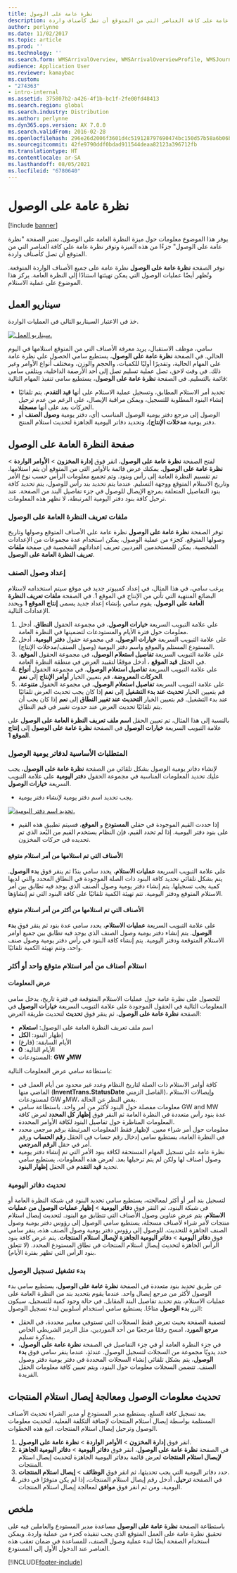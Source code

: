 ```yaml
---
title: نظرة عامة على الوصول
description: يوفر هذا الموضوع معلومات حول ميزة النظرة العامة على الوصول. تعتبر الصفحة "نظرة عامة على الوصول" جزءًا من هذه الميزة وتوفر نظرة عامة على كافة العناصر التي من المتوقع أن تصل كأصناف واردة.
author: perlynne
ms.date: 11/02/2017
ms.topic: article
ms.prod: ''
ms.technology: ''
ms.search.form: WMSArrivalOverview, WMSArrivalOverviewProfile, WMSJournalTable
audience: Application User
ms.reviewer: kamaybac
ms.custom:
- "274363"
- intro-internal
ms.assetid: 375807b2-a426-4f1b-bc1f-2fe00fd48413
ms.search.region: global
ms.search.industry: Distribution
ms.author: perlynne
ms.dyn365.ops.version: AX 7.0.0
ms.search.validFrom: 2016-02-28
ms.openlocfilehash: 296e26d2006f3601d4c519128797690474bc150d57b58a6b06b1372ea311eb04
ms.sourcegitcommit: 42fe9790ddf0bdad911544deaa82123a396712fb
ms.translationtype: HT
ms.contentlocale: ar-SA
ms.lasthandoff: 08/05/2021
ms.locfileid: "6780640"
---
```

# <a name="arrival-overview"></a>نظرة عامة على الوصول

[!include [banner](../includes/banner.md)]

يوفر هذا الموضوع معلومات حول ميزة النظرة العامة على الوصول. تعتبر الصفحة "نظرة عامة على الوصول" جزءًا من هذه الميزة وتوفر نظرة عامة على كافة العناصر التي من المتوقع أن تصل كأصناف واردة.

توفر الصفحة **نظرة عامة على الوصول** نظرة عامة على جميع الأصناف الواردة المتوقعة. وتُظهر أيضًا عمليات الوصول التي يمكن تهيئتها استنادًا إلى النظرة العامة. يركز هذا الموضوع على عملية الاستلام.

## <a name="business-scenario"></a>سيناريو العمل
خذ في الاعتبار السيناريو التالي في العمليات الواردة.

[![سيناريو العمل.](./media/arrival-overview-scenario.png)](./media/arrival-overview-scenario.png)

سامي، موظف الاستقبال، يريد معرفة الأصناف التي من المتوقع استلامها في اليوم الحالي. في الصفحة **نظرة عامة على الوصول**، يستطيع سامي الحصول على نظرة عامة على المهام الحالية، وتقديرًا أوليًا للكميات، والحجم والوزن، ومختلف أنواع الأوامر وغير ذلك. في وقت لاحق، تصل عملية تسليم تصل إلى أحد الأرصفة الداخلية، ويتلقى سامي قائمة بالتسليم. في الصفحة **نظرة عامة على الوصول**، يستطيع سامي تنفيذ المهام التالية:

-   تحديد أمر الاستلام المطابق، وتسجيل عملية الاستلام على أنها **قيد التقدم**. يتم تلقائيًا إنشاء البنود المطلوبة للتسجيل، ويمكن مراقبة الإيصال، على الرغم من عدم ترحيل الحركات بعد على أنها **مسجلة**.
-   الوصول إلى مرجع دفتر يومية الوصول المناسب (أي، دفتر يومية **وصول الصنف** أو دفتر يومية **مدخلات الإنتاج**)، وتحديد دفاتر اليومية الجاهزة لتحديث استلام المنتج.

## <a name="arrival-overview-page"></a>صفحة النظرة العامة على الوصول
لفتح الصفحة **نظرة عامة على الوصول**، انقر فوق **إدارة المخزون** &gt; **الأوامر الواردة** &gt; **نظرة عامة على الوصول**. يمكنك عرض قائمة بالأوامر التي من المتوقع أن يتم استلامها. تم تقسيم النظرة العامة إلى رأس وبنود. وتم تجميع معلومات الرأس حسب نوع الأمر وتاريخ الاستلام المتوقع ووجهة التسليم. عندما يتم تحديد بند رأس للوصول، يتم تحديد كافة بنود التفاصيل المتعلقة بمرجع الإيصال للوصول في جزء تفاصيل البند من الصفحة. عند ترحيل كافة بنود دفتر اليومية المرتبطة، لا تظهر هذه المعلومات.

### <a name="arrival-overview-profiles"></a>ملفات تعريف النظرة العامة على الوصول

توفر الصفحة **نظرة عامة على الوصول** نظرة عامة على الأصناف المتوقع وصولها وتاريخ وصولها المتوقع. كجزء من عملية الوصول، يمكن استخدام عدة مجموعات من الإعدادات الشخصية. يمكن للمستخدمين الفرديين تعريف إعداداتهم الشخصية في صفحة **ملفات تعريف النظرة العامة على الوصول**.

### <a name="set-up-item-arrival"></a>إعداد وصول الصنف

يرغب سامي، في هذا المثال، في إعداد كمبيوتر جديد في موقع سيتم استخدامه لاستلام البضائع المنتهية التي تأتي من الإنتاج في الموقع 1. في الصفحة **ملفات تعريف النظرة العامة على الوصول**، يقوم سامي بإنشاء إعداد جديد يسمى **إنتاج الموقع 1** ويحدد الإعدادات التالية.

1.  على علامة التبويب السريعة **خيارات الوصول**، في مجموعة الحقول **النطاق**، أدخل معلومات حول فترة الأيام والمستودعات لتضمينها في النظرة العامة.
2.  على علامة التبويب السريعة **خيارات الوصول**، في مجموعة حقول **دفتر اليومية**، أدخل المستودع المستلم والموقع واسم دفتر اليومية (وصول الصنف/مدخلات الإنتاج).
3.  على علامة التبويب السريعة **تفاصيل استعلام الوصول**، في مجموعة الحقول **الموقع**، في الحقل **قيد الموقع** ، أدخل موقعًا لتقييد العرض في منطقة النظرة العامة.
4.  على علامة التبويب السريعة **تفاصيل استعلام الوصول**، في مجموعة الحقول **أنواع الحركات المعروضة**، قم بتعيين الخيار **أوامر الإنتاج** إلى **نعم**.
5.  على علامة التبويب السريعة **تفاصيل استعلام الوصول**، في مجموعة الحقول **متنوعة**، قم بتعيين الخيار **تحديث عند بدء التشغيل** إلى **نعم** إذا كان يجب تحديث العرض تلقائيًا عند بدء التشغيل. قم بتعيين الخيار **التحديث عند تغيير النطاق** إلى **نعم** إذا كان يجب أن يتم تلقائيًا تحديث العرض عند حدوث تغيير في قيم النطاق‏‎.

بالنسبة إلى هذا المثال، تم تعيين الحقل **اسم ملف تعريف النظرة العامة على الوصول** على علامة التبويب السريعة **خيارات الوصول** في الصفحة **نظرة عامة على الوصول** إلى **إنتاج الموقع 1**.

### <a name="prerequisites-for-arrival-journals"></a>المتطلبات الأساسية لدفاتر يومية الوصول

لإنشاء دفاتر يومية الوصول بشكل تلقائي من الصفحة **نظرة عامة على الوصول**، يجب عليك تحديد المعلومات المناسبة في مجموعة الحقول **دفتر اليومية** على علامة التبويب السريعة **خيارات الوصول**.

-   يجب تحديد اسم دفتر يومية لإنشاء دفتر يومية.

[![تحديد اسم دفتر اليومية.](./media/arrival-overview-journal.png)](./media/arrival-overview-journal.png)

-   إذا حددت القيم الموجودة في حقلي **المستودع** و **الموقع**، فسيتم تطبيق هذه القيم على بنود دفتر اليومية. إذا لم تحدد القيم، فإن النظام يستخدم القيم من البُعد الذي تم تحديده في حركات المخزون.

#### <a name="items-that-are-received-from-one-expected-receipt-order"></a>الأصناف التي تم استلامها من أمر استلام متوقع

على علامة التبويب السريعة **عمليات الاستلام**، يحدد سامي بندًا ثم ينقر فوق **بدء الوصول**. يتم بشكل تلقائي تحديد كافة البنود ذات الصلة الموجودة في النطاق المحدد والتي لديها كمية يجب تسجيلها. يتم إنشاء دفتر يومية وصول الصنف الذي يوجد فيه تطابق بين أمر الاستلام المتوقع ودفتر اليومية. تتم تهيئة الكمية تلقائيًا على كافة البنود التي تم إنشاؤها.

#### <a name="items-that-are-received-from-more-than-one-expected-receipt-order"></a>الأصناف التي تم استلامها من أكثر من أمر استلام متوقع

على علامة التبويب السريعة **عمليات الاستلام**، يحدد سامي عدة بنود ثم ينقر فوق **بدء الوصول**. يتم إنشاء دفتر يومية وصول الصنف الذي يوجد فيه تطابق بين جميع أوامر الاستلام المتوقعة ودفتر اليومية. يتم إنشاء كافة البنود في رأس دفتر يومية وصول صنف واحد، وتتم تهيئة الكمية تلقائيًا.

### <a name="receive-items-from-one-or-more-expected-receipt-orders"></a>استلام أصناف من أمر استلام متوقع واحد أو أكثر

#### <a name="view-information"></a>عرض المعلومات

للحصول على نظرة عامة حول عمليات الاستلام المتوقعة في فترة تاريخ، يدخل سامي المعلومات التالية في الحقول الموجودة على علامة التبويب السريعة **خيارات الوصول**  في الصفحة **نظرة عامة على الوصول**، ثم ينقر فوق **تحديث** لتحديث طريقة العرض:

-   اسم ملف تعريف النظرة العامة على الوصول: **استعلام**
-   إظهار البنود: **الكل**
-   الأيام السابقة: (فارغ)
-   الأيام التالية: **0**
-   المستودعات: **GW وMW**

باستطاعة سامي عرض المعلومات التالية:

-   كافة أوامر الاستلام ذات الصلة لتاريخ النظام وعدد غير محدود من أيام العمل في الماضي منها (**InventTrans.StatusDate** الفاصل الزمني)، وإيصالات الاستلام لمستودعات GW وMW، بغض النظر عن الحالة.
-   معلومات مفصلة حول البنود لأكثر من أمر واحد. باستطاعة سامي GW and MW عدة بنود رأس متعددة في النظرة العامة ثم النقر فوق **إظهار كل المحدد** لعرض كافة المعلومات المناظرة حول تفاصيل البنود لكافة الأوامر المحددة.
-   معلومات حول أمر شراء معين. لإظهار فقط المعلومات المرتبطة برقم مرجعي محدد في النظرة العامة، يستطيع سامي إدخال رقم حساب في الحقل **رقم الحساب** ورقم أمر في حقل **الرقم المرجعي**.
-   نظرة عامة على تسجيل المهام المستحقة لكافة بنود الأمر التي تم إنشاء دفتر يومية وصول أصناف لها ولكن لم يتم ترحيلها بعد. لعرض هذه المعلومات، يستطيع سامي تحديد **قيد التقدم** في الحقل **إظهار البنود‬**.

### <a name="update-journals"></a>تحديث دفاتر اليومية

لتسجيل بند أمر أو أكثر لمعالجته، يستطيع سامي تحديد البنود في شبكة النظرة العامة أو في شبكة البنود، ثم النقر فوق **دفاتر اليومية** &gt; **إظهار عمليات الوصول من عمليات الاستلام**. يتم عرض عناوين وصول الأصناف التي تتطابق مع البنود. لتحديث إيصال استلام منتجات لأمر شراء لأصناف مسجلة، يستطيع سامي الوصول إلى رؤوس دفتر يومية وصول الصنف الجاهزة للتحديث. للوصول إلى رؤوس دفتر يومية وصول الصنف هذه، ينقر سامي فوق **دفاتر اليومية** &gt; **دفاتر اليومية الجاهزة لإيصال استلام المنتجات**. يتم عرض كافة بنود الرأس الجاهزة لتحديث إيصال استلام المنتجات في نطاق المستودع المحدد. (لا تتعلق بنود الرأس التي تظهر بفترة الأيام).

### <a name="start-an-arrival-registration"></a>بدء تشغيل تسجيل الوصول

عن طريق تحديد بنود متعددة في الصفحة **نظرة عامة على الوصول**، يستطيع سامي بدء الوصول لأكثر من مرجع إيصال واحد. عندما يقوم بتحديد بند من النظرة العامة على عمليات الاستلام، يتم تحديد تفاصيل البند المقابل. في حالة وجود كمية للتسجيل، سيكون الزر **بدء الوصول** متاحًا. يستطيع سامي استخدام أسلوبين لبدء تسجيل الوصول:

-   لتصفية الصفحة بحيث تعرض فقط السجلات التي تستوفي معايير محددة، في الحقل **مرجع المورد**، امسح رقمًا مرجعيًا من أحد الموردين، مثل الرمز الشريطي الخاص بمذكرة تسليم.
-   في جزء النظرة العامة أو في جزء التفاصيل في الصفحة **نظرة عامة على الوصول**، حدد يدويًا مجموعة من السجلات لتسجيل الوصول. عندئذٍ، عندما ينقر سامي فوق **بدء الوصول**، يتم بشكل تلقائي إنشاء السجلات المحددة في دفتر يومية دفتر وصول الصنف. تتضمن السجلات معلومات حول البنود، ويتم تعيين كافة معلومات الحقل الفريدة.

## <a name="update-arrival-information-and-process-a-product-receipt"></a>تحديث معلومات الوصول ومعالجة إيصال استلام المنتجات
بعد تسجيل كافة السلع، يستطيع مدير المستودع أو مدير الشراء تحديث الأصناف المستلمة بواسطة إيصال استلام المنتجات لإضافة التكلفة الفعلية. لتحديث معلومات الوصول وترحيل إيصال استلام المنتجات، اتبع هذه الخطوات.

1.  انقر فوق **إدارة المخزون** &gt; **الأوامر الواردة** &gt; **نظرة عامة على الوصول**.
2.  في الصفحة **نظرة عامة على الوصول**، انقر فوق **دفاتر اليومية** &gt; **دفاتر اليومية الجاهزة لإيصال استلام المنتجات‬** لعرض قائمة بدفاتر اليومية الجاهزة لتحديث إيصال استلام المنتجات.
3.  حدد دفاتر اليومية التي يجب تحديثها، ثم انقر فوق **الوظائف** &gt; **إيصال استلام المنتجات**.
4.  في الصفحة **ترحيل**، أدخل رقم إيصال استلام المنتجات، إذا لم يكن متوفرًا في دفتر اليومية، ومن ثم انقر فوق **موافق** لمعالجة إيصال استلام المنتجات.

## <a name="summary"></a>ملخص
باستطاعة الصفحة **نظرة عامة على الوصول** مساعدة مدير المستودع والعاملين فيه على تحقيق نظرة عامة على العمل المتوقع الذي يجب تنفيذه كجزء من عملية واردة. ويمكن استخدام الصفحة أيضًا لبدء عملية وصول الصنف، للمساعدة في ضمان تعقب هذه العناصر عند الدخول الأول إلى المستودع.


[!INCLUDE[footer-include](../../includes/footer-banner.md)]